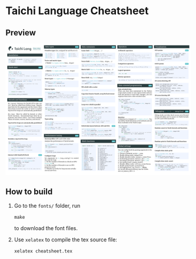 # Taichi Language Cheatsheet

## Preview

<div align="center">

![](./cheatsheet.png)

</div>

## How to build

1. Go to the `fonts/` folder, run
    ```
    make
    ```
    
    to download the font files.

2. Use `xelatex` to compile the tex source file:

    ```bash
    xelatex cheatsheet.tex
    ```